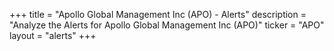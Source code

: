 +++
title = "Apollo Global Management Inc (APO) - Alerts"
description = "Analyze the Alerts for Apollo Global Management Inc (APO)"
ticker = "APO"
layout = "alerts"
+++

